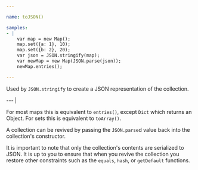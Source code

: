 ```yaml
---

name: toJSON()

samples:
- |
    var map = new Map();
    map.set({a: 1}, 10);
    map.set({b: 2}, 20);
    var json = JSON.stringify(map);
    var newMap = new Map(JSON.parse(json));
    newMap.entries();

---
```


Used by `JSON.stringify` to create a JSON representation of the collection.

--- |

For most maps this is equivalent to `entries()`, except `Dict` which returns an Object. For sets this is equivalent to `toArray()`.

A collection can be revived by passing the `JSON.parse`d value back into the collection's constructor.

It is important to note that only the collection's contents are serialized to JSON. It is up to you to ensure that when you revive the collection you restore other constraints such as the `equals`, `hash`, or `getDefault` functions.

